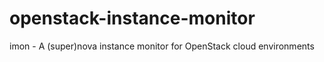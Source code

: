 # openstack-instance-monitor
imon - A (super)nova instance monitor for OpenStack cloud environments
